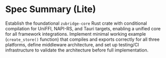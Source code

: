 # Spec Summary (Lite)

Establish the foundational `zubridge-core` Rust crate with conditional compilation for UniFFI, NAPI-RS, and Tauri targets, enabling a unified core for all framework integrations. Implement minimal working example (`create_store()` function) that compiles and exports correctly for all three platforms, define middleware architecture, and set up testing/CI infrastructure to validate the architecture before full implementation.
